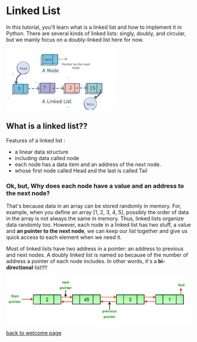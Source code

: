 # Linked List
In this tutorial, you'll learn what is a linked list and how to implement it in Python. There are several kinds of linked lists: singly, doubly, and circular, but we mainly focus on a doubly-linked list here for now. 

![Visualize a singly linked list](picture_files/LL_singly.jpg)
## What is a linked list??
Features of a linked list :
* a linear data structure
* including data called node
* each node has a data item and an address of the next node. 
* whose first node called Head and the last is called Tail

### Ok, but, Why does each node have a value and an address to the next node?
That's because data in an array can be stored randomly in memory. For, example, when you define an array [1, 2, 3, 4, 5], possibly the order of data in the array is not always the same in memory. Thus, linked lists organize data randomly too. However, each node in a linked list has two stuff, a value and **an pointer to the next node**, we can keep our list together and give us quick access to each element when we need it. 

Most of linked lists have two address in a pointer: an address to previous and next nodes. A doubly linked list is named so because of the number of address a pointer of each node includes. In other words, it's a **bi-directional** list!!!!

![Visualize a doubly linked list](picture_files/LL_doubly.jpg)









[back to welcome page](welcome.md)
